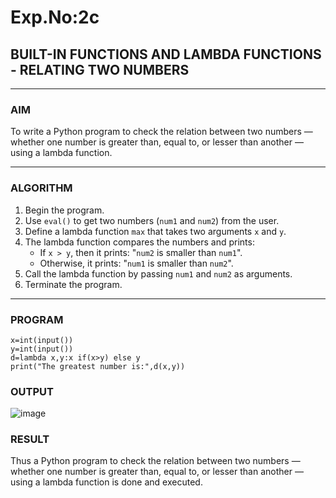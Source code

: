 # Exp.No:2c
## BUILT-IN FUNCTIONS AND LAMBDA FUNCTIONS - RELATING TWO NUMBERS

---

### AIM  
To write a Python program to check the relation between two numbers — whether one number is greater than, equal to, or lesser than another — using a lambda function.

---

### ALGORITHM

1. Begin the program.  
2. Use `eval()` to get two numbers (`num1` and `num2`) from the user.  
3. Define a lambda function `max` that takes two arguments `x` and `y`.  
4. The lambda function compares the numbers and prints:
   - If `x > y`, then it prints: "`num2` is smaller than `num1`".
   - Otherwise, it prints: "`num1` is smaller than `num2`".
5. Call the lambda function by passing `num1` and `num2` as arguments.  
6. Terminate the program.

---

### PROGRAM

```
x=int(input())
y=int(input())
d=lambda x,y:x if(x>y) else y
print("The greatest number is:",d(x,y))
```

### OUTPUT

![image](https://github.com/user-attachments/assets/d7de65cb-89d3-4f10-a271-46cfc8ae03da)


### RESULT

Thus a Python program to check the relation between two numbers — whether one number is greater than, equal to, or lesser than another — using a lambda function is done and executed.

